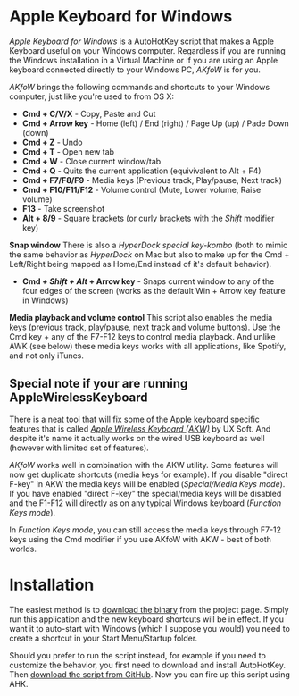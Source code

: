 Apple Keyboard for Windows
==========================

_Apple Keyboard for Windows_ is a AutoHotKey script that makes a Apple Keyboard useful on your Windows computer. Regardless if you are running the Windows installation in a Virtual Machine or if you are using an Apple keyboard connected directly to your Windows PC, _AKfoW_ is for you. 

_AKfoW_ brings the following commands and shortcuts to your Windows computer, just like you're used to from OS X:

- **Cmd + C/V/X** - Copy, Paste and Cut
- **Cmd + Arrow key** - Home (left) / End (right) / Page Up (up) / Pade Down (down)
- **Cmd + Z** - Undo
- **Cmd + T** - Open new tab
- **Cmd + W** - Close current window/tab
- **Cmd + Q** - Quits the current application (equivivalent to Alt + F4)
- **Cmd + F7/F8/F9** - Media keys (Previous track, Play/pause, Next track)
- **Cmd + F10/F11/F12** - Volume control (Mute, Lower volume, Raise volume)
- **F13** - Take screenshot
- **Alt + 8/9** - Square brackets (or curly brackets with the _Shift_ modifier key)

**Snap window**
There is also a _HyperDock special key-kombo_ (both to mimic the same behavior as _HyperDock_ on Mac but also to make up for the Cmd + Left/Right being mapped as Home/End instead of it's default behavior).
- **Cmd _+ Shift + Alt_ + Arrow key** - Snaps current window to any of the four edges of the screen (works as the default Win + Arrow key feature in Windows)

**Media playback and volume control**
This script also enables the media keys (previous track, play/pause, next track and volume buttons). Use the Cmd key + any of the F7-F12 keys to control media playback. And unlike AWK (see below) these media keys works with all applications, like Spotify, and not only iTunes.


## Special note if your are running AppleWirelessKeyboard
There is a neat tool that will fix some of the Apple keyboard specific features that is called _[Apple Wireless Keyboard (AKW)](http://uxsoft.cz/projects/apple-wireless-keyboard/)_ by UX Soft. And despite it's name it actually works on the wired USB keyboard as well (however with limited set of features).

_AKfoW_ works well in combination with the AKW utility. Some features will now get duplicate shortcuts (media keys for example). If you disable "direct F-key" in AKW the media keys will be enabled (_Special/Media Keys mode_). If you have enabled "direct F-key" the special/media keys will be disabled and the F1-F12 will directly as on any typical Windows keyboard (_Function Keys mode_). 

In _Function Keys mode_, you can still access the media keys through F7-12 keys using the Cmd modifier if you use AKfoW with AKW - best of both worlds.

# Installation
The easiest method is to [download the binary]() from the project page. Simply run this application and the new keyboard shortcuts will be in effect. If you want it to auto-start with Windows (which I suppose you would) you need to create a shortcut in your Start Menu/Startup folder.

Should you prefer to run the script instead, for example if you need to customize the behavior, you first need to download and install AutoHotKey. Then [download the script from GitHub](https://github.com/mikaelleven/Apple-Keyboard-for-Windows/archive/master.zip). Now you can fire up this script using AHK.

